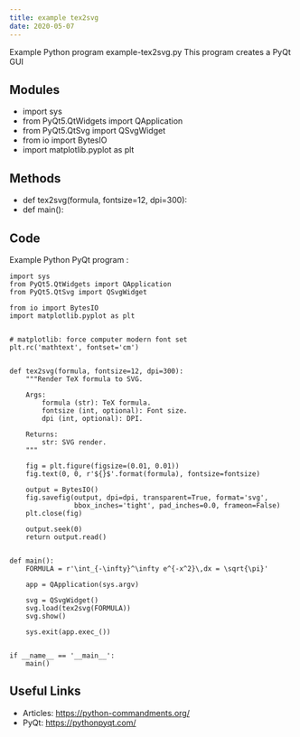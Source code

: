 ```yaml
---
title: example tex2svg
date: 2020-05-07
---
```

Example Python program example-tex2svg.py
This program creates a PyQt GUI

## Modules

* import sys
* from PyQt5.QtWidgets import QApplication
* from PyQt5.QtSvg import QSvgWidget
* from io import BytesIO
* import matplotlib.pyplot as plt

## Methods

* def tex2svg(formula, fontsize=12, dpi=300):
* def main():

## Code

Example Python PyQt program :

    import sys
    from PyQt5.QtWidgets import QApplication
    from PyQt5.QtSvg import QSvgWidget
    
    from io import BytesIO
    import matplotlib.pyplot as plt
    
    
    # matplotlib: force computer modern font set
    plt.rc('mathtext', fontset='cm')
    
    
    def tex2svg(formula, fontsize=12, dpi=300):
        """Render TeX formula to SVG.
    
        Args:
            formula (str): TeX formula.
            fontsize (int, optional): Font size.
            dpi (int, optional): DPI.
    
        Returns:
            str: SVG render.
        """
    
        fig = plt.figure(figsize=(0.01, 0.01))
        fig.text(0, 0, r'${}$'.format(formula), fontsize=fontsize)
    
        output = BytesIO()
        fig.savefig(output, dpi=dpi, transparent=True, format='svg',
                    bbox_inches='tight', pad_inches=0.0, frameon=False)
        plt.close(fig)
    
        output.seek(0)
        return output.read()
    
    
    def main():
        FORMULA = r'\int_{-\infty}^\infty e^{-x^2}\,dx = \sqrt{\pi}'
    
        app = QApplication(sys.argv)
    
        svg = QSvgWidget()
        svg.load(tex2svg(FORMULA))
        svg.show()
    
        sys.exit(app.exec_())
    
    
    if __name__ == '__main__':
        main()

## Useful Links

- Articles: https://python-commandments.org/
- PyQt: https://pythonpyqt.com/
